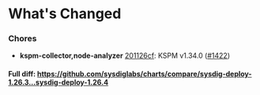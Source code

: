 # What's Changed

### Chores
- **kspm-collector,node-analyzer** [201126cf](https://github.com/sysdiglabs/charts/commit/201126cf8abb51996ee001665c17545210058ff9): KSPM v1.34.0 ([#1422](https://github.com/sysdiglabs/charts/issues/1422))
#### Full diff: https://github.com/sysdiglabs/charts/compare/sysdig-deploy-1.26.3...sysdig-deploy-1.26.4
